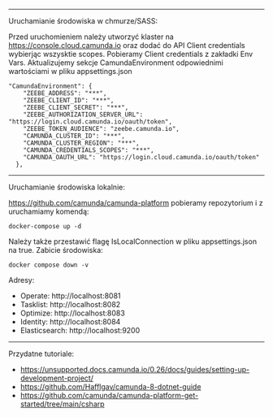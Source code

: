 ---------------------------------
Uruchamianie środowiska w chmurze/SASS:

Przed uruchomieniem należy utworzyć klaster na https://console.cloud.camunda.io
oraz dodać do API Client credentials wybierjąc wszysktie scopes. Pobieramy Client credentials z zakładki Env Vars. Aktualizujemy sekcje
CamundaEnvironment odpowiednimi wartościami w pliku appsettings.json
``` 
"CamundaEnvironment": {
    "ZEEBE_ADDRESS": "***",
    "ZEEBE_CLIENT_ID": "***",
    "ZEEBE_CLIENT_SECRET": "***",
    "ZEEBE_AUTHORIZATION_SERVER_URL": "https://login.cloud.camunda.io/oauth/token",
    "ZEEBE_TOKEN_AUDIENCE": "zeebe.camunda.io",
    "CAMUNDA_CLUSTER_ID": "***",
    "CAMUNDA_CLUSTER_REGION": "***",
    "CAMUNDA_CREDENTIALS_SCOPES": "***",
    "CAMUNDA_OAUTH_URL": "https://login.cloud.camunda.io/oauth/token"
  },
```
---------------------------------
Uruchamianie środowiska lokalnie:

https://github.com/camunda/camunda-platform
pobieramy repozytorium i z uruchamiamy komendą:
```
docker-compose up -d
```
Należy także przestawić flagę IsLocalConnection w pliku appsettings.json na true.
Zabicie środowiska: 
```
docker compose down -v
```
Adresy:
- Operate: http://localhost:8081
- Tasklist: http://localhost:8082
- Optimize: http://localhost:8083
- Identity: http://localhost:8084
- Elasticsearch: http://localhost:9200

---------------------------------
Przydatne tutoriale:
- https://unsupported.docs.camunda.io/0.26/docs/guides/setting-up-development-project/
- https://github.com/Hafflgav/camunda-8-dotnet-guide
- https://github.com/camunda/camunda-platform-get-started/tree/main/csharp
